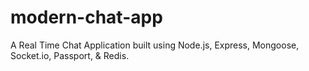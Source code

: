 # modern-chat-app
A Real Time Chat Application built using Node.js, Express, Mongoose, Socket.io, Passport, & Redis.
